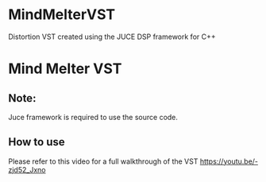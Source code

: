 # MindMelterVST
Distortion VST created using the JUCE DSP framework for C++

# Mind Melter VST

## Note: 
Juce framework is required to use the source code.

## How to use
Please refer to this video for a full walkthrough of the VST
https://youtu.be/-zjd52_Jxno
